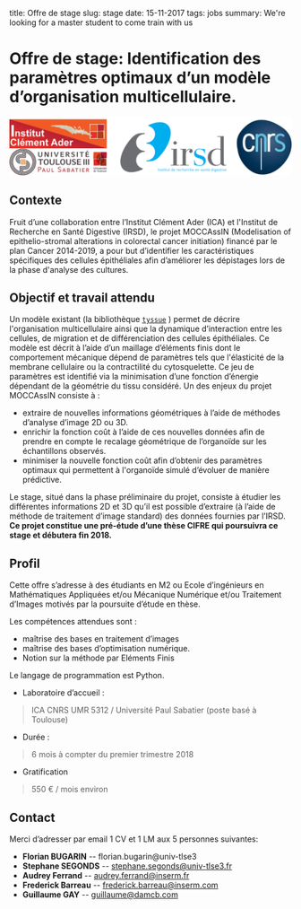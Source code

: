 title: Offre de stage
slug: stage
date: 15-11-2017
tags: jobs
summary: We're looking for a master student to come train with us

# Offre de stage: Identification des paramètres optimaux d’un modèle d’organisation multicellulaire.

![logos](images/logos_stageICA.png)

## Contexte

Fruit d’une collaboration entre l’Institut Clément Ader (ICA) et
l'Institut de Recherche en Santé Digestive (IRSD), le projet MOCCAssIN
(Modelisation of epithelio-stromal alterations in colorectal cancer
initiation) financé par le plan Cancer 2014-2019, a pour but
d’identifier les caractéristiques spécifiques des cellules
épithéliales afin d’améliorer les dépistages lors de la phase
d'analyse des cultures.

## Objectif et travail attendu

Un modèle existant (la bibliothèque
[`tyssue`](https://github.com/damcb/tyssue) ) permet de décrire
l'organisation multicellulaire ainsi que la dynamique d’interaction
entre les cellules, de migration et de différenciation des cellules
épithéliales. Ce modèle est décrit à l’aide d’un maillage d’éléments
finis dont le comportement mécanique dépend de paramètres tels que
l'élasticité de la membrane cellulaire ou la contractilité du
cytosquelette. Ce jeu de paramètres est identifié via la minimisation
d’une fonction d’énergie dépendant de la géométrie du tissu
considéré. Un des enjeux du projet MOCCAssIN consiste à :

* extraire de nouvelles informations géométriques à l’aide de méthodes d’analyse
d’image 2D ou 3D.
* enrichir la fonction coût à l’aide de ces nouvelles données afin de
prendre en compte le recalage géométrique de l’organoïde sur les
échantillons observés.
* minimiser la nouvelle fonction coût afin d’obtenir des paramètres
optimaux qui permettent à l'organoïde simulé d’évoluer de manière
prédictive.

Le stage, situé dans la phase préliminaire du projet,
consiste à étudier les différentes informations 2D et 3D qu’il est
possible d’extraire (à l’aide de méthode de traitement d’image
standard) des données fournies par l’IRSD. **Ce projet constitue une
pré-étude d’une thèse CIFRE qui poursuivra ce stage et débutera
fin 2018.**

## Profil

Cette offre s’adresse à des étudiants en M2 ou Ecole d’ingénieurs en Mathématiques Appliquées et/ou
Mécanique Numérique et/ou Traitement d’Images motivés par la poursuite d’étude en thèse.

Les compétences attendues sont :

* maîtrise des bases en traitement d’images
* maîtrise des bases d’optimisation numérique.
* Notion sur la méthode par Eléments Finis

Le langage de programmation est Python.

* Laboratoire d’accueil :
> ICA CNRS UMR 5312 / Université Paul Sabatier (poste basé à Toulouse)
* Durée :
> 6 mois à compter du premier trimestre 2018
* Gratification
> 550 € / mois environ

## Contact

Merci d’adresser par email 1 CV et 1 LM aux 5 personnes suivantes:

- **Florian BUGARIN** -- florian.bugarin@univ-tlse3
- **Stephane SEGONDS** -- stephane.segonds@univ-tlse3.fr
- **Audrey Ferrand** -- audrey.ferrand@inserm.fr
- **Frederick Barreau** -- frederick.barreau@inserm.com
- **Guillaume GAY** -- guillaume@damcb.com
